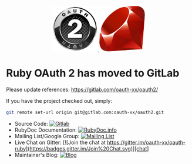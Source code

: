 <p align="center">
    <a href="http://oauth.net/2/" target="_blank" rel="noopener">
      <img src="https://github.com/oauth-xx/oauth2/raw/master/docs/images/logo/oauth2-logo-124px.png?raw=true" alt="OAuth 2.0 Logo by Chris Messina, CC BY-SA 3.0">
    </a>
    <a href="https://www.ruby-lang.org/" target="_blank" rel="noopener">
      <img width="124px" src="https://github.com/oauth-xx/oauth2/raw/master/docs/images/logo/ruby-logo-198px.svg?raw=true" alt="Yukihiro Matsumoto, Ruby Visual Identity Team, CC BY-SA 2.5">
    </a>
</p>

# Ruby OAuth 2 has moved to GitLab

Please update references: https://gitlab.com/oauth-xx/oauth2/

If you have the project checked out, simply:
```bash
git remote set-url origin git@gitlab.com:oauth-xx/oauth2.git
```

* Source Code: [![Gitlab](https://img.shields.io/badge/source-gitlab-brightgreen.svg?style=flat)][source]
* RubyDoc Documentation: [![RubyDoc.info](https://img.shields.io/badge/documentation-rubydoc-brightgreen.svg?style=flat)][documentation]
* Mailing List/Google Group: [![Mailing List](https://img.shields.io/badge/group-mailinglist-violet.svg?style=social&logo=google)][mailinglist]
* Live Chat on Gitter: [![Join the chat at https://gitter.im/oauth-xx/oauth-ruby](https://badges.gitter.im/Join%20Chat.svg)][chat]
* Maintainer's Blog: [![Blog](https://img.shields.io/badge/blog-railsbling-brightgreen.svg?style=flat)][blogpage]

[documentation]: https://rubydoc.info/github/oauth-xx/oauth2
[mailinglist]: http://groups.google.com/group/oauth-ruby
[chat]: https://gitter.im/oauth-xx/oauth2?utm_source=badge&utm_medium=badge&utm_campaign=pr-badge&utm_content=badge
[blogpage]: http://www.railsbling.com/tags/oauth2/
[source]: https://gitlab.com/oauth-xx/oauth2/
